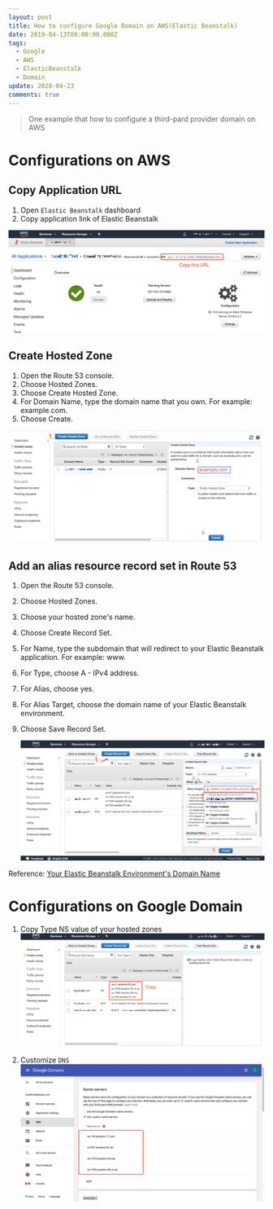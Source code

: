 ```yaml
---
layout: post
title: How to configure Google Domain on AWS(Elastic Beanstalk)
date: 2019-04-13T00:00:00.000Z
tags:
  - Google
  - AWS
  - ElasticBeanstalk
  - Domain
update: 2020-04-23
comments: true
---
```


> One example that how to configure a third-pard provider domain on AWS

# Configurations on AWS

## Copy Application URL
1.  Open `Elastic Beanstalk` dashboard
2.  Copy application link of Elastic Beanstalk 
     
   ![](https://github.com/Lei1025/ImgRepo/blob/master/myblog/1555728126937.jpg?raw=true)

## Create Hosted Zone
1.  Open the Route 53 console.
2.  Choose Hosted Zones.
3.  Choose Create Hosted Zone.
4.  For Domain Name, type the domain name that you own. For example: example.com.
5.  Choose Create.
   
   ![](https://github.com/Lei1025/ImgRepo/blob/master/myblog/1555728266764.jpg?raw=true)

## Add an alias resource record set in Route 53

1. Open the Route 53 console.
2. Choose Hosted Zones.
3. Choose your hosted zone's name.
4. Choose Create Record Set.
5. For Name, type the subdomain that will redirect to your Elastic Beanstalk application. For example: www.
6. For Type, choose A - IPv4 address.
7. For Alias, choose yes.
8. For Alias Target, choose the domain name of your Elastic Beanstalk environment.
9. Choose Save Record Set.
    
    ![](https://github.com/Lei1025/ImgRepo/blob/master/myblog/1555728600164.jpg?raw=true)

Reference: [Your Elastic Beanstalk Environment's Domain Name](https://docs.aws.amazon.com/elasticbeanstalk/latest/dg/customdomains.html)

# Configurations on Google Domain
1. Copy Type NS value of your hosted zones
   ![](https://github.com/Lei1025/ImgRepo/blob/master/myblog/1555728835621.jpg?raw=true)

2. Customize `DNS`
   ![Google Domian Example](https://github.com/Lei1025/ImgRepo/blob/master/myblog/1555733510851.jpg?raw=true)
